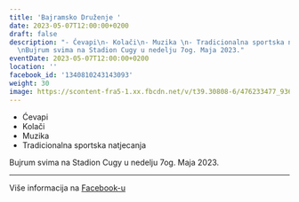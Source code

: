 ```yaml
---
title: 'Bajramsko Druženje '
date: 2023-05-07T12:00:00+0200
draft: false
description: "- Ćevapi\n- Kolači\n- Muzika \n- Tradicionalna sportska natjecanja\n\
  \nBujrum svima na Stadion Cugy u nedelju 7og. Maja 2023."
eventDate: 2023-05-07T12:00:00+0200
location: ''
facebook_id: '1340810243143093'
weight: 30
image: https://scontent-fra5-1.xx.fbcdn.net/v/t39.30808-6/476233477_936651505262116_4103480540059516894_n.jpg?_nc_cat=110&ccb=1-7&_nc_sid=9e60e4&_nc_ohc=kvjriiN1uCAQ7kNvwGLFM8J&_nc_oc=Adlm8S7jOhCJLGgKpeI3Cw6zwDy88E_hkW6wWbQLPRagGOIrbVoMml5zIrOG9VU8ba4&_nc_zt=23&_nc_ht=scontent-fra5-1.xx&edm=ABTKTjYEAAAA&_nc_gid=r5uuwwDPuSUtykq09lUSbA&_nc_tpa=Q5bMBQHdRI4rSqDPXk2gK8xKfLHtRYY6_QkIiu8iDCzoWOKc-AdQ3gzVNc-eXxOwSrZVie5ft1d1cfkLew&oh=00_AfdQ_MVdTE6szpv4kkUnZ5HSxpz2lGtCVr97mc7xYyIi1Q&oe=690B3ECB
---
```


- Ćevapi
- Kolači
- Muzika 
- Tradicionalna sportska natjecanja

Bujrum svima na Stadion Cugy u nedelju 7og. Maja 2023.

---

Više informacija na [Facebook-u](https://facebook.com/events/1340810243143093)